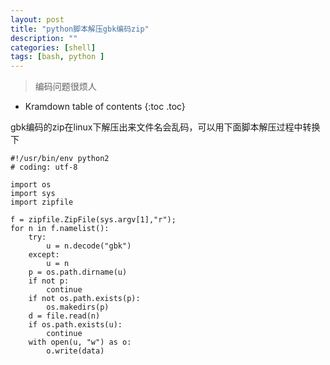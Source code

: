 ```yaml
---
layout: post
title: "python脚本解压gbk编码zip"
description: ""
categories: [shell]
tags: [bash, python ]
---
```


> 编码问题很烦人

* Kramdown table of contents
{:toc .toc}

gbk编码的zip在linux下解压出来文件名会乱码，可以用下面脚本解压过程中转换下

```
#!/usr/bin/env python2
# coding: utf-8

import os
import sys
import zipfile

f = zipfile.ZipFile(sys.argv[1],"r");
for n in f.namelist():
    try:
        u = n.decode("gbk")
    except:
        u = n
    p = os.path.dirname(u)
    if not p:
        continue
    if not os.path.exists(p):
        os.makedirs(p)
    d = file.read(n)
    if os.path.exists(u):
        continue
    with open(u, "w") as o:
        o.write(data)
```
